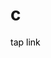 <h1>c</h1>
<a href="https://raffneptune-py.vercel.app" style="color: black; text-decoration: none;">tap link</a>
